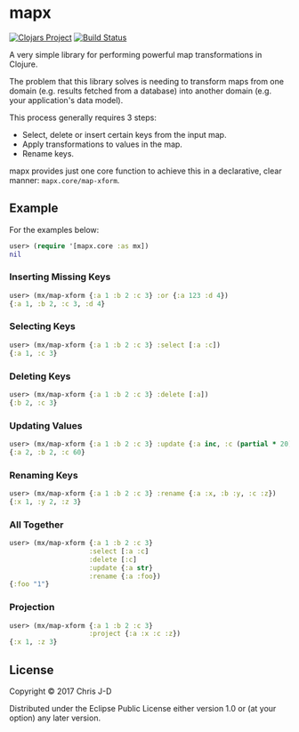 # mapx

[![Clojars Project](https://img.shields.io/clojars/v/chrisjd/mapx.svg)](https://clojars.org/chrisjd/mapx)
[![Build Status](https://travis-ci.org/chrisjd-uk/mapx.svg?branch=master)](https://travis-ci.org/chrisjd-uk/mapx)

A very simple library for performing powerful map transformations in
Clojure.

The problem that this library solves is needing to transform maps from
one domain (e.g. results fetched from a database) into another domain
(e.g. your application's data model).

This process generally requires 3 steps:

- Select, delete or insert certain keys from the input map.
- Apply transformations to values in the map.
- Rename keys.

mapx provides just one core function to achieve this in a declarative,
clear manner: `mapx.core/map-xform`.


## Example

For the examples below:

```clojure
user> (require '[mapx.core :as mx])
nil
```

### Inserting Missing Keys

``` clojure
user> (mx/map-xform {:a 1 :b 2 :c 3} :or {:a 123 :d 4})
{:a 1, :b 2, :c 3, :d 4}
```

### Selecting Keys

```clojure
user> (mx/map-xform {:a 1 :b 2 :c 3} :select [:a :c])
{:a 1, :c 3}
```

### Deleting Keys

```clojure
user> (mx/map-xform {:a 1 :b 2 :c 3} :delete [:a])
{:b 2, :c 3}
```

### Updating Values

```clojure
user> (mx/map-xform {:a 1 :b 2 :c 3} :update {:a inc, :c (partial * 20)})
{:a 2, :b 2, :c 60}
```

### Renaming Keys

```clojure
user> (mx/map-xform {:a 1 :b 2 :c 3} :rename {:a :x, :b :y, :c :z})
{:x 1, :y 2, :z 3}
```

### All Together

```clojure
user> (mx/map-xform {:a 1 :b 2 :c 3}
                    :select [:a :c]
                    :delete [:c]
                    :update {:a str}
                    :rename {:a :foo})
{:foo "1"}
```

### Projection

``` clojure
user> (mx/map-xform {:a 1 :b 2 :c 3}
                    :project {:a :x :c :z})
{:x 1, :z 3}
```


## License

Copyright © 2017 Chris J-D

Distributed under the Eclipse Public License either version 1.0 or (at
your option) any later version.
